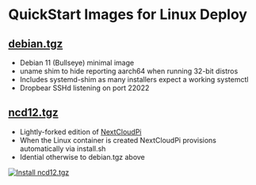 # QuickStart Images for Linux Deploy

## [debian.tgz](https://github.com/DesktopECHO/linuxdeploy-images/raw/main/debian.tgz)
- Debian 11 (Bullseye) minimal image
- uname shim to hide reporting aarch64 when running 32-bit distros  
- Includes systemd-shim as many installers expect a working systemctl
- Dropbear SSHd listening on port 22022

## [ncd12.tgz](https://github.com/DesktopECHO/linuxdeploy-images/raw/main/ncd12.tgz)
- Lightly-forked edition of [NextCloudPi](https://github.com/nextcloud/nextcloudpi/compare/master...DesktopECHO:master) 
- When the Linux container is created NextCloudPi provisions automatically via install.sh
- Idential otherwise to debian.tgz above

[![Install ncd12.tgz](https://img.youtube.com/vi/RuHJ_S9DcG4/maxresdefault.jpg)](https://youtu.be/RuHJ_S9DcG4)
